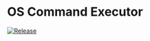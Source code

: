 # OS Command Executor

[![Release](https://github.com/i9si-sistemas/command/actions/workflows/release.yml/badge.svg?branch=main&event=create)](https://github.com/i9si-sistemas/command/actions/workflows/release.yml)
